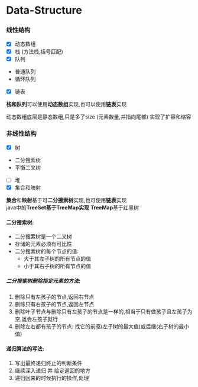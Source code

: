 # Data-Structure
### 线性结构

- [x] 动态数组
- [x] 栈 (方法栈,括号匹配)
- [x] 队列
- 普通队列
- 循环队列
- [x] 链表

**栈和队列**可以使用**动态数组**实现,也可以使用**链表**实现

动态数组底层是静态数组,只是多了size (元素数量,并指向尾部) 实现了扩容和缩容

### 非线性结构
- [x] 树
- 二分搜索树
- 平衡二叉树
- [ ] 堆
- [X] 集合和映射
  
**集合**和**映射**基于可**二分搜索树**实现,也可使用**链表**实现  
java中的**TreeSet基于TreeMap实现**
**TreeMap**基于红黑树


#### 二分搜索树:
- 二分搜索树是一个二叉树
- 存储的元素必须有可比性
- 二分搜索树的每个节点的值:
    - 大于其左子树的所有节点的值
    - 小于其右子树的所有节点的值

##### 二分搜索树删除指定元素的方法:

 1. 删除只有左孩子的节点,返回右节点
 2. 删除只有右孩子的节点,返回左节点
 3. 删除叶子节点与删除只有左孩子的节点是一样的,相当于只有做孩子且左孩子为空,返会左孩子就行
 4. 删除左右都有孩子的节点: 找它的前驱(左子树的最大值)或后继(右子树的最小值)


#### 递归算法的写法:
1. 写出最终递归终止的判断条件
2. 继续深入递归 并 给定返回的地方
3. 递归回来的时候执行的操作,处理



